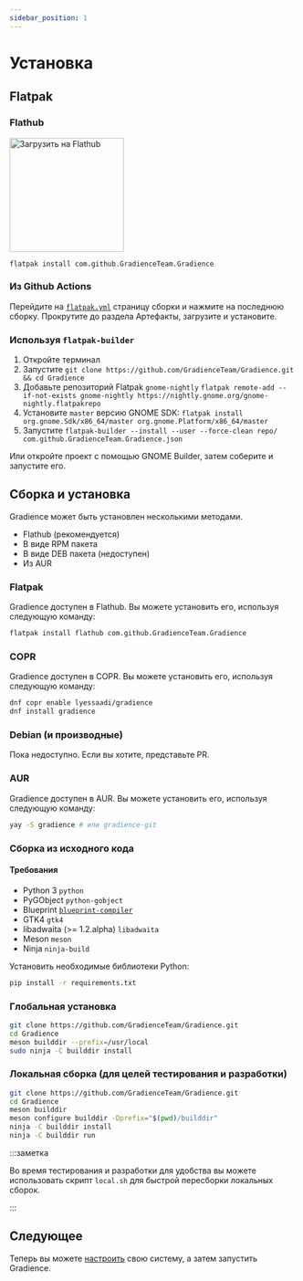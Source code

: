```yaml
---
sidebar_position: 1
---
```


# Установка

## Flatpak

### Flathub

<a href="https://flathub.org/apps/details/com.github.GradienceTeam.Gradience">
    <img width="200" alt="Загрузить на Flathub" src="https://flathub.org/assets/badges/flathub-badge-i-en.svg"/>
</a>

```shell
flatpak install com.github.GradienceTeam.Gradience
```

### Из Github Actions

Перейдите на [`flatpak.yml`](https://github.com/GradienceTeam/Gradience/actions/workflows/flatpak.yml) страницу сборки и нажмите на последнюю сборку. Прокрутите до раздела Артефакты, загрузите и установите.

### Используя `flatpak-builder`

1. Откройте терминал
2. Запустите `git clone https://github.com/GradienceTeam/Gradience.git && cd Gradience`
3. Добавьте репозиторий Flatpak `gnome-nightly` `flatpak remote-add --if-not-exists gnome-nightly https://nightly.gnome.org/gnome-nightly.flatpakrepo`
4. Установите `master` версию GNOME SDK: `flatpak install org.gnome.Sdk/x86_64/master org.gnome.Platform/x86_64/master`
5. Запустите `flatpak-builder --install --user --force-clean repo/ com.github.GradienceTeam.Gradience.json`

Или откройте проект с помощью GNOME Builder, затем соберите и запустите его.

## Сборка и установка

Gradience может быть установлен несколькими методами.

- Flathub (рекомендуется)
- В виде RPM пакета
- В виде DEB пакета (недоступен)
- Из AUR

### Flatpak

Gradience доступен в Flathub. Вы можете установить его, используя следующую команду:

```bash
flatpak install flathub com.github.GradienceTeam.Gradience
```

### COPR

Gradience доступен в COPR. Вы можете установить его, используя следующую команду:

```bash
dnf copr enable lyessaadi/gradience
dnf install gradience
```

### Debian (и производные)

Пока недоступно. Если вы хотите, представьте PR.

### AUR

Gradience доступен в AUR. Вы можете установить его, используя следующую команду:

```bash
yay -S gradience # или gradience-git
```

### Сборка из исходного кода

#### Требования

- Python 3 `python`
- PyGObject `python-gobject`
- Blueprint [`blueprint-compiler`](https://jwestman.pages.gitlab.gnome.org/blueprint-compiler/setup.html)
- GTK4 `gtk4`
- libadwaita (>= 1.2.alpha) `libadwaita`
- Meson `meson`
- Ninja `ninja-build`

Установить необходимые библиотеки Python:

```sh
pip install -r requirements.txt
```

### Глобальная установка

```sh
git clone https://github.com/GradienceTeam/Gradience.git
cd Gradience
meson builddir --prefix=/usr/local
sudo ninja -C builddir install
```

### Локальная сборка (для целей тестирования и разработки)

```sh
git clone https://github.com/GradienceTeam/Gradience.git
cd Gradience
meson builddir
meson configure builddir -Dprefix="$(pwd)/builddir"
ninja -C builddir install
ninja -C builddir run
```

:::заметка

Во время тестирования и разработки для удобства вы можете использовать скрипт `local.sh` для быстрой пересборки локальных сборок.

:::

## Следующее

Теперь вы можете [настроить](/docs/setup) свою систему, а затем запустить Gradience.
